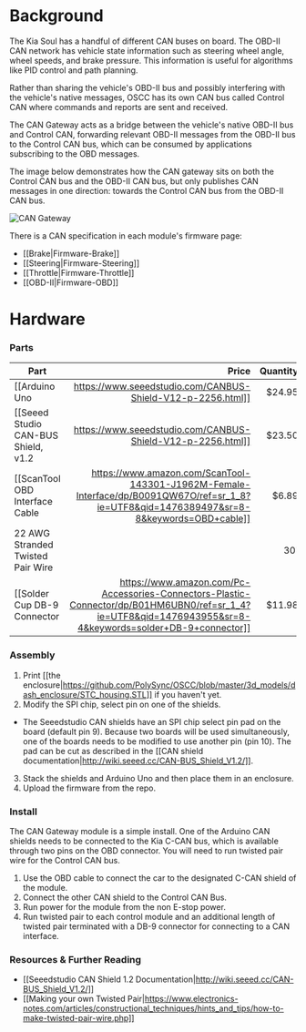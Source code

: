 # Background

The Kia Soul has a handful of different CAN buses on board. The OBD-II CAN network has vehicle state information such as steering wheel angle, wheel speeds, and brake pressure. This information is useful for algorithms like PID control and path planning.

Rather than sharing the vehicle's OBD-II bus and possibly interfering with the vehicle's native messages, OSCC has its own CAN bus called Control CAN where commands and reports are sent and received.

The CAN Gateway acts as a bridge between the vehicle's native OBD-II bus and Control CAN, forwarding relevant OBD-II messages from the OBD-II bus to the Control CAN bus, which can be consumed by applications subscribing to the OBD messages.

The image below demonstrates how the CAN gateway sits on both the Control CAN bus and the OBD-II CAN bus, but only publishes CAN messages in one direction: towards the Control CAN bus from the OBD-II CAN bus.

![CAN Gateway](/images/can/can_gateway_diagram.png)

There is a CAN specification in each module's firmware page:

* [[Brake|Firmware-Brake]]
* [[Steering|Firmware-Steering]]
* [[Throttle|Firmware-Throttle]]
* [[OBD-II|Firmware-OBD]]

# Hardware
### Parts

| Part          | Price  |  Quantity |
| ------------- | -----:|  -----:|
| [[Arduino Uno|https://www.seeedstudio.com/CANBUS-Shield-V12-p-2256.html]]      | $24.95 | 1 |
| [[Seeed Studio CAN-BUS Shield, v1.2|https://www.seeedstudio.com/CANBUS-Shield-V12-p-2256.html]]      | $23.50 | 2 |
| [[ScanTool OBD Interface Cable|https://www.amazon.com/ScanTool-143301-J1962M-Female-Interface/dp/B0091QW67O/ref=sr_1_8?ie=UTF8&qid=1476389497&sr=8-8&keywords=OBD+cable]] | $6.89 | 1 |
| 22 AWG Stranded Twisted Pair Wire |  | 30'
| [[Solder Cup DB-9 Connector|https://www.amazon.com/Pc-Accessories-Connectors-Plastic-Connector/dp/B01HM6UBN0/ref=sr_1_4?ie=UTF8&qid=1476943955&sr=8-4&keywords=solder+DB-9+connector]] | $11.98 | 1 |

### Assembly
1. Print [[the enclosure|https://github.com/PolySync/OSCC/blob/master/3d_models/dash_enclosure/STC_housing.STL]] if you haven't yet.
2. Modify the SPI chip, select pin on one of the shields.
 - The Seeedstudio CAN shields have an SPI chip select pin pad on the board (default pin 9). Because two boards will be used simultaneously, one of the boards needs to be modified to use another pin (pin 10). The pad can be cut as described in the [[CAN shield documentation|http://wiki.seeed.cc/CAN-BUS_Shield_V1.2/]].
3. Stack the shields and Arduino Uno and then place them in an enclosure.
4. Upload the firmware from the repo.

### Install

The CAN Gateway module is a simple install. One of the Arduino CAN shields needs to be connected to the Kia C-CAN bus, which is available through two pins on the OBD connector. You will need to run twisted pair wire for the Control CAN bus.

1. Use the OBD cable to connect the car to the designated C-CAN shield of the module.
2. Connect the other CAN shield to the Control CAN Bus.
3. Run power for the module from the non E-stop power.
4. Run twisted pair to each control module and an additional length of twisted pair terminated with a DB-9 connector for connecting to a CAN interface.

### Resources & Further Reading

* [[Seeedstudio CAN Shield 1.2 Documentation|http://wiki.seeed.cc/CAN-BUS_Shield_V1.2/]]
* [[Making your own Twisted Pair|https://www.electronics-notes.com/articles/constructional_techniques/hints_and_tips/how-to-make-twisted-pair-wire.php]]
